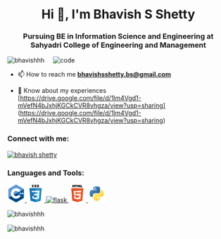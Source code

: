 
<h1 align="center">Hi 👋, I'm Bhavish S Shetty</h1>
<h3 align="center">Pursuing BE in Information Science and Engineering at Sahyadri College of Engineering and Management</h3>
<img align="right" alt="code" width="400" src="https://user-images.githubusercontent.com/55389276/140866485-8fb1c876-9a8f-4d6a-98dc-08c4981eaf70.gif">

<p align="left"> <img src="https://komarev.com/ghpvc/?username=bhavishhh&label=Profile%20views&color=0e75b6&style=flat" alt="bhavishhh" /> </p>

- 📫 How to reach me **bhavishsshetty.bs@gmail.com**

- 📄 Know about my experiences [https://drive.google.com/file/d/1lm4Vgd1-mVefN4bJxhjKGCkCVR8vhgza/view?usp=sharing] (https://drive.google.com/file/d/1lm4Vgd1-mVefN4bJxhjKGCkCVR8vhgza/view?usp=sharing)

<h3 align="left">Connect with me:</h3>
<p align="left">
<a href="https://linkedin.com/in/bhavish shetty" target="blank"><img align="center" src="https://raw.githubusercontent.com/rahuldkjain/github-profile-readme-generator/master/src/images/icons/Social/linked-in-alt.svg" alt="bhavish shetty" height="30" width="40" /></a>
</p>

<h3 align="left">Languages and Tools:</h3>
<p align="left"> <a href="https://www.w3schools.com/cpp/" target="_blank" rel="noreferrer"> <img src="https://raw.githubusercontent.com/devicons/devicon/master/icons/cplusplus/cplusplus-original.svg" alt="cplusplus" width="40" height="40"/> </a> <a href="https://www.w3schools.com/css/" target="_blank" rel="noreferrer"> <img src="https://raw.githubusercontent.com/devicons/devicon/master/icons/css3/css3-original-wordmark.svg" alt="css3" width="40" height="40"/> </a> <a href="https://flask.palletsprojects.com/" target="_blank" rel="noreferrer"> <img src="https://www.vectorlogo.zone/logos/pocoo_flask/pocoo_flask-icon.svg" alt="flask" width="40" height="40"/> </a> <a href="https://www.w3.org/html/" target="_blank" rel="noreferrer"> <img src="https://raw.githubusercontent.com/devicons/devicon/master/icons/html5/html5-original-wordmark.svg" alt="html5" width="40" height="40"/> </a> <a href="https://www.python.org" target="_blank" rel="noreferrer"> <img src="https://raw.githubusercontent.com/devicons/devicon/master/icons/python/python-original.svg" alt="python" width="40" height="40"/> </a> </p>

<p><img align="center" src="https://github-readme-stats.vercel.app/api/top-langs?username=bhavishhh&show_icons=true&locale=en&layout=compact" alt="bhavishhh" /></p>

<p><img align="center" src="https://github-readme-streak-stats.herokuapp.com/?user=bhavishhh&" alt="bhavishhh" /></p>

